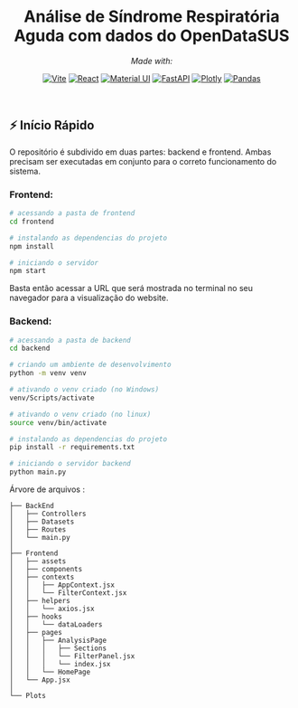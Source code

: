 <div align="center">

# Análise de Síndrome Respiratória Aguda com dados do OpenDataSUS

_Made with:_

[![Vite](https://img.shields.io/badge/vite-%23646CFF.svg?style=for-the-badge&logo=vite&logoColor=white)](https://vite.dev/)
[![React](https://img.shields.io/badge/react-%2320232a.svg?style=for-the-badge&logo=react&logoColor=%2361DAFB)](https://react.dev/)
[![Material UI](https://img.shields.io/badge/Material%20UI-007FFF?style=for-the-badge&logo=mui&logoColor=white)](https://mui.com/)
[![FastAPI](https://img.shields.io/badge/FastAPI-005571?style=for-the-badge&logo=fastapi)](https://fastapi.tiangolo.com/)
[![Plotly](https://img.shields.io/badge/Plotly-%233F4F75.svg?style=for-the-badge&logo=plotly&logoColor=white)](https://plotly.com/python/)
[![Pandas](https://img.shields.io/badge/pandas-%23150458.svg?style=for-the-badge&logo=pandas&logoColor=white)](https://pandas.pydata.org/)

</div>

<br>

## ⚡️ Início Rápido

O repositório é subdivido em duas partes: backend e frontend. Ambas precisam ser executadas em conjunto para o correto funcionamento do sistema.

### Frontend:

```bash
# acessando a pasta de frontend
cd frontend

# instalando as dependencias do projeto
npm install

# iniciando o servidor
npm start
```

Basta então acessar a URL que será mostrada no terminal no seu navegador para a visualização do website.

### Backend:

```bash
# acessando a pasta de backend
cd backend

# criando um ambiente de desenvolvimento
python -m venv venv

# ativando o venv criado (no Windows)
venv/Scripts/activate

# ativando o venv criado (no linux)
source venv/bin/activate

# instalando as dependencias do projeto
pip install -r requirements.txt

# iniciando o servidor backend
python main.py
```

Árvore de arquivos :
```
├── BackEnd
│   ├── Controllers
│   ├── Datasets
│   ├── Routes
│   └── main.py
│
├── Frontend
│   ├── assets
│   ├── components
│   ├── contexts
│   │   ├── AppContext.jsx
│   │   └── FilterContext.jsx
│   ├── helpers
│   │   └── axios.jsx
│   ├── hooks
│   │   └── dataLoaders
│   ├── pages
│   │   ├── AnalysisPage
│   │   │   ├── Sections
│   │   │   └── FilterPanel.jsx
│   │   │   └── index.jsx
│   │   └── HomePage
│   └── App.jsx
│
└── Plots

```
